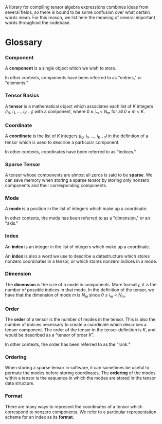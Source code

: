 A library for compiling tensor algebra expressions combines ideas from several
fields, so there is bound to be some confusion over what certain words mean.
For this reason, we list here the meaning of several important words throughout
the codebase.

# Glossary
### Component
  A **component** is a single object which we wish to store.

In other contexts, components have been referred to as "entries," or "elements."

### Tensor Basics
  A **tensor** is a mathematical object which associates each list of *K*
integers *(i<sub>0</sub>, i<sub>1</sub>, ..., i<sub>K - 1</sub>)* with a
component, where *0 ≤ i<sub>m</sub> \< N<sub>m</sub>* for all *0 ≤ m < K*.

### Coordinate
  A **coordinate** is the list of *K* integers *(i<sub>0</sub>, i<sub>1</sub>,
..., i<sub>K - 1</sub>)* in the definition of a tensor which is used to
describe a particular component.

In other contexts, coordinates have been referred to as "indices."

### Sparse Tensor
  A tensor whose components are almost all zeros is said to be **sparse**. We
can save memory when storing a sparse tensor by storing only nonzero components
and their corresponding components.

### Mode
  A **mode** is a position in the list of integers which make up a coordinate.

In other contexts, the mode has been referred to as a "dimension," or an "axis."

### Index
  An **index** is an integer in the list of integers which make up a coordinate.

  An **index** is also a word we use to describe a datastructure which stores
nonzero coordinates in a tensor, or which stores nonzero indices in a mode.

### Dimension
  The **dimension** is the size of a mode in components. More formally, it is
the number of possible indices in that mode. In the definition of the tensor,
we have that the dimension of mode *m* is *N<sub>m</sub>* since *0 ≤
i<sub>m</sub> \< N<sub>m</sub>*.

### Order
  The **order** of a tensor is the number of modes in the tensor. This is also
the number of indices necessary to create a coordinate which describes a tensor
component. The order of the tensor in the tensor definition is *K*, and would
be described as a "tensor of order *K*".

  In other contexts, the order has been referred to as the "rank."

### Ordering
  When storing a sparse tensor in software, it can sometimes be useful to
permute the modes before storing coordinates. The **ordering** of the modes
within a tensor is the sequence in which the modes are stored in the
tensor data structure.

### Format
  There are many ways to represent the coordinates of a tensor which correspond
to nonzero components. We refer to a particular representation scheme for an
index as its **format**.
